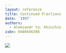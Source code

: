 ```yaml
---
layout: reference
title: Continued Fractions
date: '1997'
authors:
  - Aleksandr Ya. Khinchin
isbn: 0486696308
---
```

![](/media/books/khinchin.jpg)
